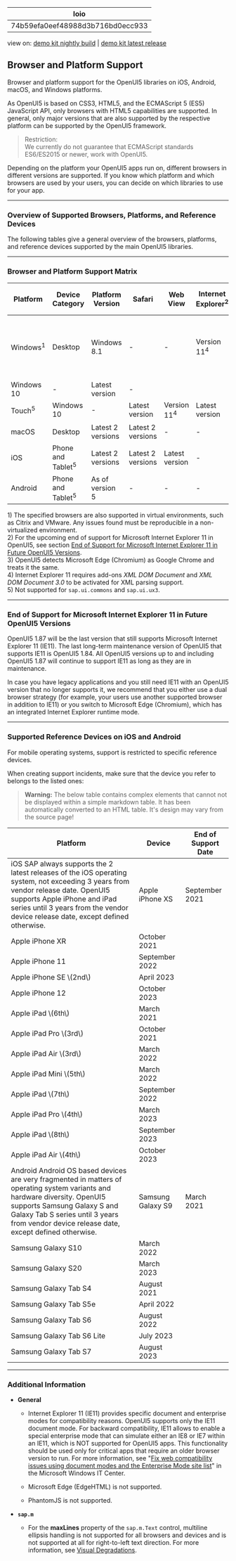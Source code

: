 <!-- loio74b59efa0eef48988d3b716bd0ecc933 -->

| loio |
| -----|
| 74b59efa0eef48988d3b716bd0ecc933 |

<div id="loio">

view on: [demo kit nightly build](https://openui5nightly.hana.ondemand.com/#/topic/74b59efa0eef48988d3b716bd0ecc933) | [demo kit latest release](https://openui5.hana.ondemand.com/#/topic/74b59efa0eef48988d3b716bd0ecc933)</div>

## Browser and Platform Support

Browser and platform support for the OpenUI5 libraries on iOS, Android, macOS, and Windows platforms.

As OpenUI5 is based on CSS3, HTML5, and the ECMAScript 5 \(ES5\) JavaScript API, only browsers with HTML5 capabilities are supported. In general, only major versions that are also supported by the respective platform can be supported by the OpenUI5 framework.

> Restriction:  
> We currently do not guarantee that ECMAScript standards ES6/ES2015 or newer, work with OpenUI5.

Depending on the platform your OpenUI5 apps run on, different browsers in different versions are supported. If you know which platform and which browsers are used by your users, you can decide on which libraries to use for your app.

***

### Overview of Supported Browsers, Platforms, and Reference Devices

The following tables give a general overview of the browsers, platforms, and reference devices supported by the main OpenUI5 libraries.

***

<a name="loio74b59efa0eef48988d3b716bd0ecc933__section_bgw_kns_hnb"/>

### Browser and Platform Support Matrix

|Platform|Device Category|Platform Version|Safari|Web View|Internet Explorer<sup>2</sup>|Microsoft Edge \(Chromium\)<sup>3</sup>|Google Chrome|Mozilla Firefox|SAP Fiori Client|
|--------|---------------|----------------|------|--------|-----------------------------|---------------------------------------|-------------|---------------|----------------|
|Windows<sup>1</sup>|Desktop|Windows 8.1|-|-|Version 11<sup>4</sup>|Latest version|Latest version|Latest version and Extended Support Release \(ESR\)|-|
|Windows 10|-|Latest version|-|
|Touch<sup>5</sup>|Windows 10|-|Latest version|Version 11<sup>4</sup>|Latest version|Latest version|Latest version|
|macOS|Desktop|Latest 2 versions|Latest 2 versions|-|-|-|Latest version<sup>5</sup>|-|-|
|iOS|Phone and Tablet<sup>5</sup>|Latest 2 versions|Latest 2 versions|Latest version|-|-|-|-|Latest version|
|Android|Phone and Tablet<sup>5</sup>|As of version 5|-|-|-|-|Latest version|-|Latest version|

1\) The specified browsers are also supported in virtual environments, such as Citrix and VMware. Any issues found must be reproducible in a non-virtualized environment.  
 2\) For the upcoming end of support for Microsoft Internet Explorer 11 in OpenUI5, see section [End of Support for Microsoft Internet Explorer 11 in Future OpenUI5 Versions](Browser_and_Platform_Support_74b59ef.md#loio74b59efa0eef48988d3b716bd0ecc933__MS_IE).  
 3\) OpenUI5 detects Microsoft Edge \(Chromium\) as Google Chrome and treats it the same.  
 4\) Internet Explorer 11 requires add-ons *XML DOM Document* and *XML DOM Document 3.0* to be activated for XML parsing support.  
 5\) Not supported for `sap.ui.commons` and `sap.ui.ux3`.  
 

***

<a name="loio74b59efa0eef48988d3b716bd0ecc933__MS_IE"/>

### End of Support for Microsoft Internet Explorer 11 in Future OpenUI5 Versions

OpenUI5 1.87 will be the last version that still supports Microsoft Internet Explorer 11 \(IE11\). The last long-term maintenance version of OpenUI5 that supports IE11 is OpenUI5 1.84. All OpenUI5 versions up to and including OpenUI5 1.87 will continue to support IE11 as long as they are in maintenance.

In case you have legacy applications and you still need IE11 with an OpenUI5 version that no longer supports it, we recommend that you either use a dual browser strategy \(for example, your users use another supported browser in addition to IE11\) or you switch to Microsoft Edge \(Chromium\), which has an integrated Internet Explorer runtime mode.

***

<a name="loio74b59efa0eef48988d3b716bd0ecc933__section_n3t_dns_hnb"/>

### Supported Reference Devices on iOS and Android

For mobile operating systems, support is restricted to specific reference devices.

When creating support incidents, make sure that the device you refer to belongs to the listed ones:

 > **Warning:** The below table contains complex elements that cannot not be displayed within a simple markdown table. It has been automatically converted to an HTML table. It's design may vary from the source page!

<table>
	<thead>
		<tr>
			<th>Platform</th>
			<th>Device</th>
			<th>End of Support Date</th>
		</tr>
	</thead>
	<tbody>
		<tr>
			<td> iOS
 SAP always supports the 2 latest releases of the iOS operating system, not exceeding 3 years from vendor release date. OpenUI5 supports Apple iPhone and iPad series until 3 years from the vendor device release date, except defined otherwise.
			</td>
			<td>Apple iPhone XS</td>
			<td>September 2021</td>
		</tr>
		<tr>
			<td>Apple iPhone XR</td>
			<td>October 2021</td>
		</tr>
		<tr>
			<td>Apple iPhone 11</td>
			<td>September 2022</td>
		</tr>
		<tr>
			<td>Apple iPhone SE \(2nd\)</td>
			<td>April 2023</td>
		</tr>
		<tr>
			<td>Apple iPhone 12</td>
			<td>October 2023</td>
		</tr>
		<tr>
			<td>Apple iPad \(6th\)</td>
			<td>March 2021</td>
		</tr>
		<tr>
			<td>Apple iPad Pro \(3rd\)</td>
			<td>October 2021</td>
		</tr>
		<tr>
			<td>Apple iPad Air \(3rd\)</td>
			<td>March 2022</td>
		</tr>
		<tr>
			<td>Apple iPad Mini \(5th\)</td>
			<td>March 2022</td>
		</tr>
		<tr>
			<td>Apple iPad \(7th\)</td>
			<td>September 2022</td>
		</tr>
		<tr>
			<td>Apple iPad Pro \(4th\)</td>
			<td>March 2023</td>
		</tr>
		<tr>
			<td>Apple iPad \(8th\)</td>
			<td>September 2023</td>
		</tr>
		<tr>
			<td>Apple iPad Air \(4th\)</td>
			<td>October 2023</td>
		</tr>
		<tr>
			<td> Android
 Android OS based devices are very fragmented in matters of operating system variants and hardware diversity. OpenUI5 supports Samsung Galaxy S and Galaxy Tab S series until 3 years from vendor device release date, except defined otherwise.
			</td>
			<td>Samsung Galaxy S9</td>
			<td>March 2021</td>
		</tr>
		<tr>
			<td>Samsung Galaxy S10</td>
			<td>March 2022</td>
		</tr>
		<tr>
			<td>Samsung Galaxy S20</td>
			<td>March 2023</td>
		</tr>
		<tr>
			<td>Samsung Galaxy Tab S4</td>
			<td>August 2021</td>
		</tr>
		<tr>
			<td>Samsung Galaxy Tab S5e</td>
			<td>April 2022</td>
		</tr>
		<tr>
			<td>Samsung Galaxy Tab S6</td>
			<td>August 2022</td>
		</tr>
		<tr>
			<td>Samsung Galaxy Tab S6 Lite</td>
			<td>July 2023</td>
		</tr>
		<tr>
			<td>Samsung Galaxy Tab S7</td>
			<td>August 2023</td>
		</tr>
	</tbody>
</table>

***

### Additional Information

-   **General**

    -   Internet Explorer 11 \(IE11\) provides specific document and enterprise modes for compatibility reasons. OpenUI5 supports only the IE11 document mode. For backward compatibility, IE11 allows to enable a special enterprise mode that can simulate either an IE8 or IE7 within an IE11, which is NOT supported for OpenUI5 apps. This functionality should be used only for critical apps that require an older browser version to run. For more information, see "[Fix web compatibility issues using document modes and the Enterprise Mode site list](https://technet.microsoft.com/itpro/internet-explorer/ie11-deploy-guide/fix-compat-issues-with-doc-modes-and-enterprise-mode-site-list)" in the Microsoft Windows IT Center.

    -   Microsoft Edge \(EdgeHTML\) is not supported.

    -   PhantomJS is not supported.

-   **`sap.m`**
    -   For the **maxLines** property of the `sap.m.Text` control, multiline ellipsis handling is not supported for all browsers and devices and is not supported at all for right-to-left text direction. For more information, see [Visual Degradations](Visual_Degradations_f08f296.md).

